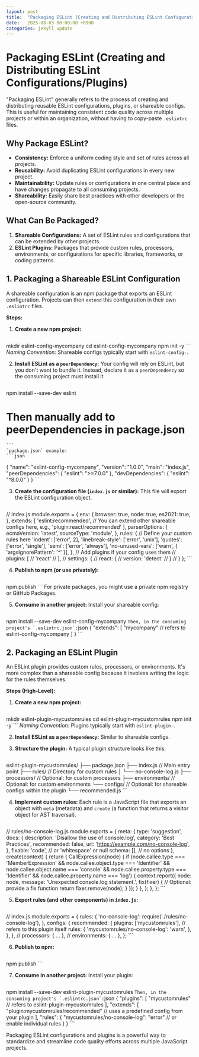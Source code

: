 ```yaml
---
layout: post
title:  "Packaging ESLint (Creating and Distributing ESLint Configurations/Plugins)"
date:   2025-08-03 00:00:00 +0900
categories: jekyll update
---
```

# Packaging ESLint (Creating and Distributing ESLint Configurations/Plugins)

"Packaging ESLint" generally refers to the process of creating and distributing reusable ESLint configurations, plugins, or shareable configs. This is useful for maintaining consistent code quality across multiple projects or within an organization, without having to copy-paste `.eslintrc` files.

## Why Package ESLint?

*   **Consistency:** Enforce a uniform coding style and set of rules across all projects.
*   **Reusability:** Avoid duplicating ESLint configurations in every new project.
*   **Maintainability:** Update rules or configurations in one central place and have changes propagate to all consuming projects.
*   **Shareability:** Easily share best practices with other developers or the open-source community.

## What Can Be Packaged?

1.  **Shareable Configurations:** A set of ESLint rules and configurations that can be extended by other projects.
2.  **ESLint Plugins:** Packages that provide custom rules, processors, environments, or configurations for specific libraries, frameworks, or coding patterns.

## 1. Packaging a Shareable ESLint Configuration

A shareable configuration is an npm package that exports an ESLint configuration. Projects can then `extend` this configuration in their own `.eslintrc` files.

**Steps:**

1.  **Create a new npm project:**
    ```bash
mkdir eslint-config-mycompany
cd eslint-config-mycompany
npm init -y
    ```
    *Naming Convention:* Shareable configs typically start with `eslint-config-`.

2.  **Install ESLint as a `peerDependency`:**
    Your config will rely on ESLint, but you don't want to bundle it. Instead, declare it as a `peerDependency` so the consuming project must install it.
    ```bash
npm install --save-dev eslint
# Then manually add to peerDependencies in package.json
    ```
    `package.json` example:
    ```json
{
  "name": "eslint-config-mycompany",
  "version": "1.0.0",
  "main": "index.js",
  "peerDependencies": {
    "eslint": ">=7.0.0"
  },
  "devDependencies": {
    "eslint": "^8.0.0"
  }
}
    ```

3.  **Create the configuration file (`index.js` or similar):**
    This file will export the ESLint configuration object.

    ```javascript
// index.js
module.exports = {
  env: {
    browser: true,
    node: true,
    es2021: true,
  },
  extends: [
    'eslint:recommended',
    // You can extend other shareable configs here, e.g., 'plugin:react/recommended'
  ],
  parserOptions: {
    ecmaVersion: 'latest',
    sourceType: 'module',
  },
  rules: {
    // Define your custom rules here
    'indent': ['error', 2],
    'linebreak-style': ['error', 'unix'],
    'quotes': ['error', 'single'],
    'semi': ['error', 'always'],
    'no-unused-vars': ['warn', { 'argsIgnorePattern': '^' }],
  },
  // Add plugins if your config uses them
  // plugins: [
  //   'react'
  // ],
  // settings: {
  //   react: {
  //     version: 'detect'
  //   }
  // }
};
    ```

4.  **Publish to npm (or use privately):**
    ```bash
npm publish
    ```
    For private packages, you might use a private npm registry or GitHub Packages.

5.  **Consume in another project:**
    Install your shareable config:
    ```bash
npm install --save-dev eslint-config-mycompany
    ```
    Then, in the consuming project's `.eslintrc.json`:
    ```json
{
  "extends": [
    "mycompany" // refers to eslint-config-mycompany
  ]
}
    ```

## 2. Packaging an ESLint Plugin

An ESLint plugin provides custom rules, processors, or environments. It's more complex than a shareable config because it involves writing the logic for the rules themselves.

**Steps (High-Level):**

1.  **Create a new npm project:**
    ```bash
mkdir eslint-plugin-mycustomrules
cd eslint-plugin-mycustomrules
npm init -y
    ```
    *Naming Convention:* Plugins typically start with `eslint-plugin-`.

2.  **Install ESLint as a `peerDependency`:** Similar to shareable configs.

3.  **Structure the plugin:**
    A typical plugin structure looks like this:
    ```
eslint-plugin-mycustomrules/
├── package.json
├── index.js          // Main entry point
├── rules/            // Directory for custom rules
│   └── no-console-log.js
├── processors/       // Optional: for custom processors
├── environments/     // Optional: for custom environments
└── configs/          // Optional: for shareable configs within the plugin
    └── recommended.js
    ```

4.  **Implement custom rules:**
    Each rule is a JavaScript file that exports an object with `meta` (metadata) and `create` (a function that returns a visitor object for AST traversal).

    ```javascript
// rules/no-console-log.js
module.exports = {
  meta: {
    type: 'suggestion',
    docs: {
      description: 'Disallow the use of console.log',
      category: 'Best Practices',
      recommended: false,
      url: 'https://example.com/no-console-log',
    },
    fixable: 'code', // or 'whitespace' or null
    schema: [], // no options
  },
  create(context) {
    return {
      CallExpression(node) {
        if (node.callee.type === 'MemberExpression' &&
            node.callee.object.type === 'Identifier' &&
            node.callee.object.name === 'console' &&
            node.callee.property.type === 'Identifier' &&
            node.callee.property.name === 'log') {
          context.report({
            node: node,
            message: 'Unexpected console.log statement.',
            fix(fixer) {
              // Optional: provide a fix function
              return fixer.remove(node);
            }
          });
        }
      },
    };
  },
};
    ```

5.  **Export rules (and other components) in `index.js`:**

    ```javascript
// index.js
module.exports = {
  rules: {
    'no-console-log': require('./rules/no-console-log'),
  },
  configs: {
    recommended: {
      plugins: ['mycustomrules'], // refers to this plugin itself
      rules: {
        'mycustomrules/no-console-log': 'warn',
      },
    },
  },
  // processors: { ... },
  // environments: { ... },
};
    ```

6.  **Publish to npm:**
    ```bash
npm publish
    ```

7.  **Consume in another project:**
    Install your plugin:
    ```bash
npm install --save-dev eslint-plugin-mycustomrules
    ```
    Then, in the consuming project's `.eslintrc.json`:
    ```json
{
  "plugins": [
    "mycustomrules" // refers to eslint-plugin-mycustomrules
  ],
  "extends": [
    "plugin:mycustomrules/recommended" // uses a predefined config from your plugin
  ],
  "rules": {
    "mycustomrules/no-console-log": "error" // or enable individual rules
  }
}
    ```

Packaging ESLint configurations and plugins is a powerful way to standardize and streamline code quality efforts across multiple JavaScript projects.